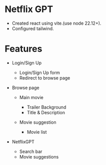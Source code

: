 # Netflix GPT

- Created react using vite.(use node 22.12+).
- Configured tailwind.

# Features

-  Login/Sign Up
    - Login/Sign Up form
    - Redirect to browse page

- Browse page
    - Main movie
        - Trailer Background
        - Title & Description

    - Movie suggestion
        - Movie list

- NetflixGPT
    - Search bar
    - Movie suggestions